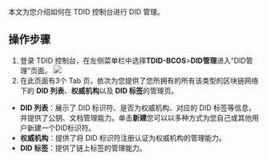 
本文为您介绍如何在 TDID 控制台进行 DID 管理。


## 操作步骤


1. 登录 TDID 控制台，在左侧菜单栏中选择**TDID-BCOS**>**DID管理**进入“DID管理”页面。
   ![](https://main.qcloudimg.com/raw/ceaaa58d8ec36e8562393094993102cc.png)
2. 在此页面有3个 Tab 页，依次为您提供了您所拥有的所有该类型的区块链网络下的 **DID 列表**、**权威机构**以及 **DID 标签**的管理页。

  - **DID 列表**：展示了 DID 标识符、是否为权威机构、对应的 DID 标签等信息，并提供了公钥、文档管理能力。单击**新建**您可以以多种方式为您自己或其他用户新建一个DID标识符。
  - **权威机构**：提供了将 DID 标识符注册认证为权威机构的管理能力。
  - **DID 标签**：提供了链上标签的管理能力。

